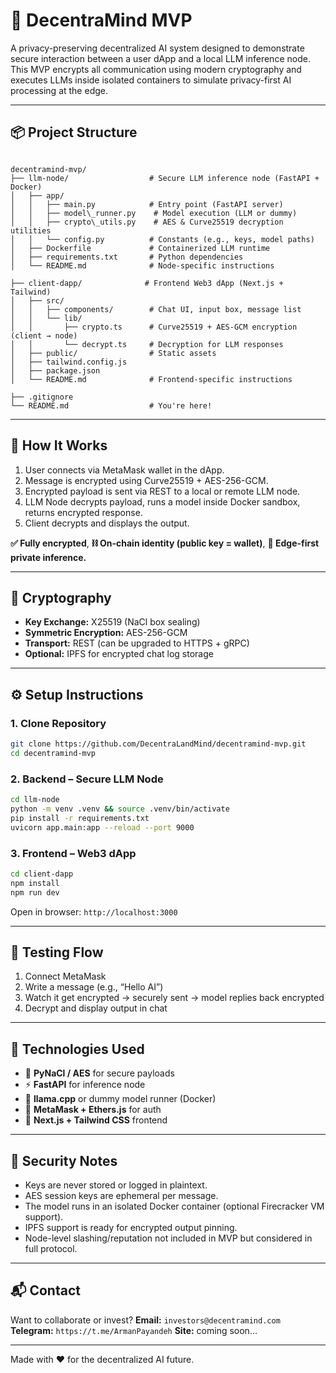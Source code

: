 # 🧠 DecentraMind MVP

A privacy-preserving decentralized AI system designed to demonstrate secure interaction between a user dApp and a local LLM inference node. This MVP encrypts all communication using modern cryptography and executes LLMs inside isolated containers to simulate privacy-first AI processing at the edge.

---

## 📦 Project Structure

```

decentramind-mvp/
├── llm-node/                  # Secure LLM inference node (FastAPI + Docker)
│   ├── app/
│   │   ├── main.py            # Entry point (FastAPI server)
│   │   ├── model\_runner.py    # Model execution (LLM or dummy)
│   │   ├── crypto\_utils.py    # AES & Curve25519 decryption utilities
│   │   └── config.py          # Constants (e.g., keys, model paths)
│   ├── Dockerfile             # Containerized LLM runtime
│   ├── requirements.txt       # Python dependencies
│   └── README.md              # Node-specific instructions

├── client-dapp/              # Frontend Web3 dApp (Next.js + Tailwind)
│   ├── src/
│   │   ├── components/        # Chat UI, input box, message list
│   │   └── lib/
│   │       ├── crypto.ts      # Curve25519 + AES-GCM encryption (client → node)
│   │       └── decrypt.ts     # Decryption for LLM responses
│   ├── public/                # Static assets
│   ├── tailwind.config.js
│   ├── package.json
│   └── README.md              # Frontend-specific instructions

├── .gitignore
└── README.md                  # You're here!

````

---

## 🚀 How It Works

1. User connects via MetaMask wallet in the dApp.
2. Message is encrypted using Curve25519 + AES-256-GCM.
3. Encrypted payload is sent via REST to a local or remote LLM node.
4. LLM Node decrypts payload, runs a model inside Docker sandbox, returns encrypted response.
5. Client decrypts and displays the output.

**✅ Fully encrypted**, **⛓️ On-chain identity (public key = wallet)**, **🧱 Edge-first private inference.**

---

## 🔐 Cryptography

- **Key Exchange:** X25519 (NaCl box sealing)
- **Symmetric Encryption:** AES-256-GCM
- **Transport:** REST (can be upgraded to HTTPS + gRPC)
- **Optional:** IPFS for encrypted chat log storage

---

## ⚙️ Setup Instructions

### 1. Clone Repository

```bash
git clone https://github.com/DecentraLandMind/decentramind-mvp.git
cd decentramind-mvp
````

### 2. Backend – Secure LLM Node

```bash
cd llm-node
python -m venv .venv && source .venv/bin/activate
pip install -r requirements.txt
uvicorn app.main:app --reload --port 9000
```

### 3. Frontend – Web3 dApp

```bash
cd client-dapp
npm install
npm run dev
```

Open in browser: `http://localhost:3000`

---

## 🧪 Testing Flow

1. Connect MetaMask
2. Write a message (e.g., “Hello AI”)
3. Watch it get encrypted → securely sent → model replies back encrypted
4. Decrypt and display output in chat

---

## 🧱 Technologies Used

* 🔐 **PyNaCl / AES** for secure payloads
* ⚡ **FastAPI** for inference node
* 🧠 **llama.cpp** or dummy model runner (Docker)
* 🔗 **MetaMask + Ethers.js** for auth
* 💬 **Next.js + Tailwind CSS** frontend

---

## 📌 Security Notes

* Keys are never stored or logged in plaintext.
* AES session keys are ephemeral per message.
* The model runs in an isolated Docker container (optional Firecracker VM support).
* IPFS support is ready for encrypted output pinning.
* Node-level slashing/reputation not included in MVP but considered in full protocol.

---

## 📬 Contact

Want to collaborate or invest?
**Email:** `investors@decentramind.com`
**Telegram:** `https://t.me/ArmanPayandeh`
**Site:** coming soon…

---

Made with ❤️ for the decentralized AI future.
